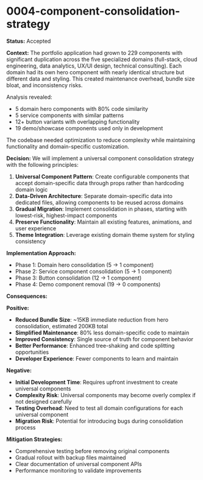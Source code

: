 # 0004-component-consolidation-strategy

**Status:** Accepted

**Context:**
The portfolio application had grown to 229 components with significant duplication across the five specialized domains (full-stack, cloud engineering, data analytics, UX/UI design, technical consulting). Each domain had its own hero component with nearly identical structure but different data and styling. This created maintenance overhead, bundle size bloat, and inconsistency risks.

Analysis revealed:
- 5 domain hero components with 80% code similarity
- 5 service components with similar patterns
- 12+ button variants with overlapping functionality
- 19 demo/showcase components used only in development

The codebase needed optimization to reduce complexity while maintaining functionality and domain-specific customization.

**Decision:**
We will implement a universal component consolidation strategy with the following principles:

1. **Universal Component Pattern**: Create configurable components that accept domain-specific data through props rather than hardcoding domain logic
2. **Data-Driven Architecture**: Separate domain-specific data into dedicated files, allowing components to be reused across domains
3. **Gradual Migration**: Implement consolidation in phases, starting with lowest-risk, highest-impact components
4. **Preserve Functionality**: Maintain all existing features, animations, and user experience
5. **Theme Integration**: Leverage existing domain theme system for styling consistency

**Implementation Approach:**
- Phase 1: Domain hero consolidation (5 → 1 component)
- Phase 2: Service component consolidation (5 → 1 component)  
- Phase 3: Button consolidation (12 → 1 component)
- Phase 4: Demo component removal (19 → 0 components)

**Consequences:**

**Positive:**
- **Reduced Bundle Size**: ~15KB immediate reduction from hero consolidation, estimated 200KB total
- **Simplified Maintenance**: 80% less domain-specific code to maintain
- **Improved Consistency**: Single source of truth for component behavior
- **Better Performance**: Enhanced tree-shaking and code splitting opportunities
- **Developer Experience**: Fewer components to learn and maintain

**Negative:**
- **Initial Development Time**: Requires upfront investment to create universal components
- **Complexity Risk**: Universal components may become overly complex if not designed carefully
- **Testing Overhead**: Need to test all domain configurations for each universal component
- **Migration Risk**: Potential for introducing bugs during consolidation process

**Mitigation Strategies:**
- Comprehensive testing before removing original components
- Gradual rollout with backup files maintained
- Clear documentation of universal component APIs
- Performance monitoring to validate improvements